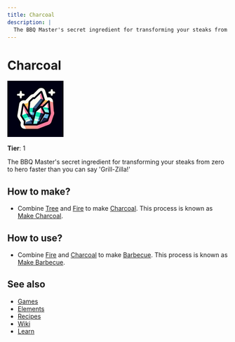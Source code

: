 ```yaml
---
title: Charcoal
description: |
  The BBQ Master's secret ingredient for transforming your steaks from zero to hero faster than you can say 'Grill-Zilla!'
---
```

# Charcoal

![](../images/item.charcoal.png)

**Tier**: 1

The BBQ Master's secret ingredient for transforming your steaks from zero to hero faster than you can say 'Grill-Zilla!'

## How to make?

* Combine [Tree](/wiki/elements/tree) and [Fire](/wiki/elements/fire) to make [Charcoal](/wiki/elements/charcoal). This process is known as [Make Charcoal](/wiki/recipes/make-charcoal).

## How to use?

* Combine [Fire](/wiki/elements/fire) and [Charcoal](/wiki/elements/charcoal) to make [Barbecue](/wiki/elements/barbecue). This process is known as [Make Barbecue](/wiki/recipes/make-barbecue).

## See also

* [Games](/wiki/games)
* [Elements](/wiki/elements)
* [Recipes](/wiki/recipes)
* [Wiki](/wiki/index)
* [Learn](/learn/index)